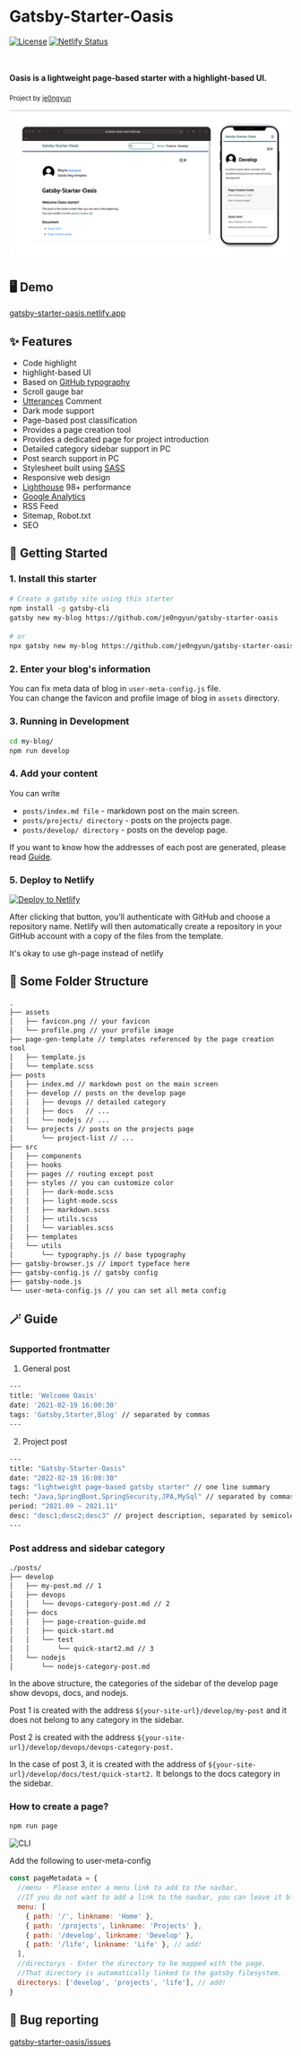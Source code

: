 # Gatsby-Starter-Oasis

[![License](https://img.shields.io/badge/License-BSD_0--Clause-blue.svg)](https://opensource.org/licenses/0BSD) [![Netlify Status](https://api.netlify.com/api/v1/badges/9f87597f-f189-479e-a20b-9a5edc5b0e9a/deploy-status)](https://app.netlify.com/sites/gatsby-starter-oasis/deploys)

<br/><br/>
**Oasis is a lightweight page-based starter with a highlight-based UI.**

<sub>Project by <a href="">je0ngyun</a></sub>
<br/>

![](./assets/readme/main-img.png)

## 🖥 Demo

[gatsby-starter-oasis.netlify.app](https://gatsby-starter-oasis.netlify.app/)

## ✨ Features

- Code highlight
- highlight-based UI
- Based on [GitHub typography](https://kyleamathews.github.io/typography.js/)
- Scroll gauge bar
- [Utterances](https://utteranc.es/) Comment
- Dark mode support
- Page-based post classification
- Provides a page creation tool
- Provides a dedicated page for project introduction
- Detailed category sidebar support in PC
- Post search support in PC
- Stylesheet built using [SASS](https://sass-lang.com/)
- Responsive web design
- [Lighthouse](https://developers.google.com/web/tools/lighthouse) 98+ performance
- [Google Analytics](https://analytics.google.com/)
- RSS Feed
- Sitemap, Robot.txt
- SEO

## 🚄 Getting Started

### 1. Install this starter

```bash
# Create a gatsby site using this starter
npm install -g gatsby-cli
gatsby new my-blog https://github.com/je0ngyun/gatsby-starter-oasis

# or
npx gatsby new my-blog https://github.com/je0ngyun/gatsby-starter-oasis
```

### 2. Enter your blog's information

You can fix meta data of blog in `user-meta-config.js` file.  
You can change the favicon and profile image of blog in `assets` directory.

### 3. Running in Development

```bash
cd my-blog/
npm run develop
```

### 4. Add your content

You can write

- `posts/index.md file` - markdown post on the main screen.
- `posts/projects/ directory` - posts on the projects page.
- `posts/develop/ directory` - posts on the develop page.

If you want to know how the addresses of each post are generated, please read [Guide](##🪄-Guide).

### 5. Deploy to Netlify

<a href="https://app.netlify.com/start/deploy?repository=https://github.com/je0ngyun/gatsby-starter-oasis" target="_blank"><img src="https://www.netlify.com/img/deploy/button.svg" alt="Deploy to Netlify"></a>

After clicking that button, you’ll authenticate with GitHub and choose a repository name. Netlify will then automatically create a repository in your GitHub account with a copy of the files from the template.

It's okay to use gh-page instead of netlify

## 📂 Some Folder Structure

```
.
├── assets
│   ├── favicon.png // your favicon
│   └── profile.png // your profile image
├── page-gen-template // templates referenced by the page creation tool
│   ├── template.js
│   └── template.scss
├── posts
│   ├── index.md // markdown post on the main screen
│   ├── develop // posts on the develop page
│   │   ├── devops // detailed category
│   │   ├── docs   // ...
│   │   └── nodejs // ...
│   └── projects // posts on the projects page
│       └── project-list // ...
├── src
│   ├── components
│   ├── hooks
│   ├── pages // routing except post
│   ├── styles // you can customize color
│   │   ├── dark-mode.scss
│   │   ├── light-mode.scss
│   │   ├── markdown.scss
│   │   ├── utils.scss
│   │   └── variables.scss
│   ├── templates
│   └── utils
│       └── typography.js // base typography
├── gatsby-browser.js // import typeface here
├── gatsby-config.js // gatsby config
├── gatsby-node.js
└── user-meta-config.js // you can set all meta config
```

## 🪄 Guide

### Supported frontmatter

1. General post

```bash
---
title: 'Welcome Oasis'
date: '2021-02-19 16:00:30'
tags: 'Gatsby,Starter,Blog' // separated by commas
---
```

2. Project post

```bash
---
title: "Gatsby-Starter-Oasis"
date: "2022-02-19 16:00:30"
tags: "lightweight page-based gatsby starter" // one line summary
tech: "Java,SpringBoot,SpringSecurity,JPA,MySql" // separated by commas
period: "2021.09 ~ 2021.11"
desc: "desc1;desc2;desc3" // project description, separated by semicolon
---
```

### Post address and sidebar category

```
./posts/
├── develop
│   ├── my-post.md // 1
│   ├── devops
│   │   └── devops-category-post.md // 2
│   ├── docs
│   │   ├── page-creation-guide.md
│   │   ├── quick-start.md
│   │   └── test
│   │       └── quick-start2.md // 3
│   └── nodejs
│       └── nodejs-category-post.md
```

In the above structure, the categories of the sidebar of the develop page show devops, docs, and nodejs.

Post 1 is created with the address `${your-site-url}/develop/my-post` and it does not belong to any category in the sidebar.

Post 2 is created with the address `${your-site-url}/develop/devops/devops-category-post.`

In the case of post 3, it is created with the address of `${your-site-url}/develop/docs/test/quick-start2.`
It belongs to the docs category in the sidebar.

### How to create a page?

```bash
npm run page
```

![CLI](./assets/readme/CLI-tool.gif)

Add the following to user-meta-config

```js
const pageMetadata = {
  //menu - Please enter a menu link to add to the navbar.
  //If you do not want to add a link to the navbar, you can leave it blank.
  menu: [
    { path: '/', linkname: 'Home' },
    { path: '/projects', linkname: 'Projects' },
    { path: '/develop', linkname: 'Develop' },
    { path: '/life', linkname: 'Life' }, // add!
  ],
  //directorys - Enter the directory to be mapped with the page.
  //That directory is automatically linked to the gatsby filesystem.
  directorys: ['develop', 'projects', 'life'], // add!
}
```

## 🐛 Bug reporting

[gatsby-starter-oasis/issues](https://github.com/je0ngyun/gatsby-starter-oasis/issues)
